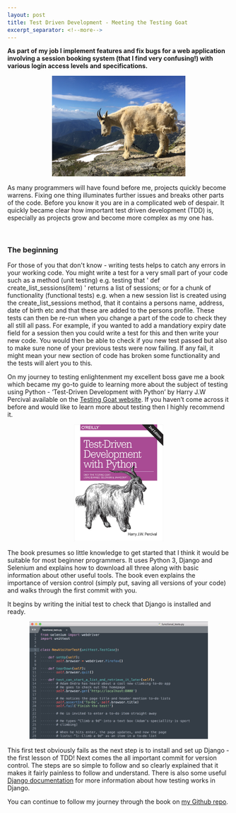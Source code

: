 ```yaml
---
layout: post
title: Test Driven Development - Meeting the Testing Goat
excerpt_separator: <!--more-->
---
```


**As part of my job I implement features and fix bugs for a web application involving a session booking system (that I find very confusing!) with various login access levels and specifications.**  

<p align="center"><img src="/images/TestingOne/Goat.JPG"
     alt="Sunday visit to Eagle Crag" width="60%" /></p>

As many programmers will have found before me, projects quickly become warrens. Fixing one thing illuminates further issues and breaks other parts of the code. Before you know it you are in a complicated web of despair. It quickly became clear how important test driven development (TDD) is, especially as projects grow and become more complex as my one has. 
<!--more-->

<br>

### The beginning

For those of you that don't know - writing tests helps to catch any errors in your working code. You might write a test for a very small part of your code such as a method (unit testing) e.g. testing that ' def create_list_sessions(item) ' returns a list of sessions; or for a chunk of functionality (functional tests) e.g. when a new session list is created using the create_list_sessions method, that it contains a persons name, address, date of birth etc and that these are added to the persons profile. These tests can then be re-run when you change a part of the code to check they all still all pass. For example, if you wanted to add a mandatiory expiry date field for a session then you could write a test for this and then write your new code. You would then be able to check if you new test passed but also to make sure none of your previous tests were now failing. If any fail, it might mean your new section of code has broken some functionality and the tests will alert you to this.

On my journey to testing enlightenment my excellent boss gave me a book which became my go-to guide to learning more about the subject of testing using Python - ‘Test-Driven Development with Python’ by Harry J.W Percival available on the <a href="http://www.obeythetestinggoat.com/" target="_blank">Testing Goat website</a>. If you haven’t come across it before and would like to learn more about testing then I highly recommend it.

<p align="center"><img src="/images/TestingOne/TestGoat.png"
     alt="Sunday visit to Eagle Crag" width="40%" /></p>

The book presumes so little knowledge to get started that I think it would be suitable for most beginner programmers. It uses Python 3, Django and Selenium and explains how to download all three along with basic information about other useful tools. The book even explains the importance of version control (simply put, saving all versions of your code) and walks through the first commit with you.

It begins by writing the initial test to check that Django is installed and ready.

<p align="center"><img src="/images/TestingOne/FirstTest.png"
     alt="A snippet of my first test" width="80%" /></p>

This first test obviously fails as the next step is to install and set up Django - the first lesson of TDD! Next comes the all important commit for version control. The steps are so simple to follow and so clearly explained that it makes it fairly painless to follow and understand. There is also some useful <a href="https://docs.djangoproject.com/en/2.1/topics/testing/" target="_blank">Django documentation</a> for more information about how testing works in Django.

You can continue to follow my journey through the book on <a href="https://github.com/jenjnif/TestingGoat" target="_blank">my Github repo</a>.

